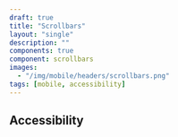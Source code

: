 ```yaml
---
draft: true
title: "Scrollbars"
layout: "single"
description: ""
components: true
component: scrollbars
images:
  - "/img/mobile/headers/scrollbars.png"
tags: [mobile, accessibility]
---
```


## Accessibility
